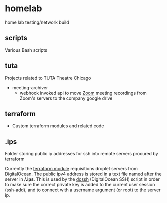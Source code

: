 # homelab
home lab testing/network build

## scripts

Various Bash scripts

## tuta

Projects related to TUTA Theatre Chicago

- meeting-archiver
  - webhook invoked api to move [Zoom](http://zoom.us) meeting recordings from Zoom's servers to the company google drive

## terraform

- Custom terraform modules and related code

## .ips

Folder storing public ip addresses for ssh into remote servers procured by terraform

Currently the [terraform module](terraform/modules/do_droplet/) requisitions droplet servers from DigitalOcean. The public ipv4 address is stored in a text file named after the server in **/.ips**. This is used by the [dossh](scripts/dossh) (DigitalOcean SSH) script in order to make sure the correct private key is added to the current user session (ssh-add), and to connect with a username argument (or root) to the server ip.
